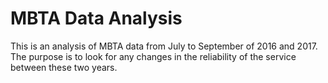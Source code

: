 # MBTA Data Analysis

This is an analysis of MBTA data from July to September of 2016 and 2017. The purpose is to look for any changes in the reliability of the service between these two years.
